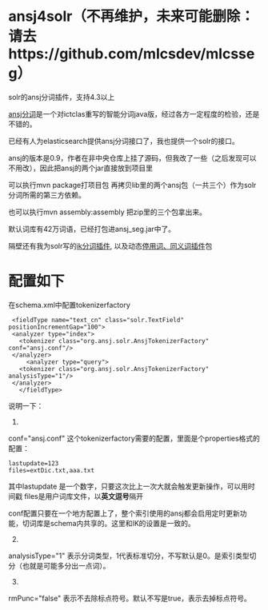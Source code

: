ansj4solr（不再维护，未来可能删除：请去https://github.com/mlcsdev/mlcsseg）
=========

solr的ansj分词插件，支持4.3以上

[ansj分词](https://github.com/ansjsun/ansj_seg)是一个对ictclas重写的智能分词java版，经过各方一定程度的检验，还是不错的。

已经有人为elasticsearch提供ansj分词接口了，我也提供一个solr的接口。

ansj的版本是0.9，作者在非中央仓库上挂了源码，但我改了一些（之后发现可以不用改），因此把ansj的两个jar直接放到项目里

可以执行mvn package打项目包 再拷贝lib里的两个ansj包（一共三个）作为solr分词所需的第三方依赖。

也可以执行mvn assembly:assembly 把zip里的三个包拿出来。

默认词库有42万词语，已经打包进ansj_seg.jar中了。

隔壁还有我为solr写的[ik分词插件](https://github.com/lgnlgn/ik4solr4.3), 以及动态[停用词、同义词插件](https://github.com/lgnlgn/stop4solr4.x)包


配置如下
=========

在schema.xml中配置tokenizerfactory

     <fieldType name="text_cn" class="solr.TextField" positionIncrementGap="100">
     <analyzer type="index">
       <tokenizer class="org.ansj.solr.AnsjTokenizerFactory" conf="ansj.conf"/>
     </analyzer>
    	 <analyzer type="query">
       <tokenizer class="org.ansj.solr.AnsjTokenizerFactory" analysisType="1"/>
     </analyzer>
       </fieldType>


说明一下： 

1.

conf="ansj.conf" 这个tokenizerfactory需要的配置，里面是个properties格式的配置：

    lastupdate=123
    files=extDic.txt,aaa.txt

其中lastupdate 是一个数字，只要这次比上一次大就会触发更新操作，可以用时间戳 files是用户词库文件，以**英文逗号**隔开

conf配置只要在一个地方配置上了，整个索引使用的ansj都会启用定时更新功能，切词库是schema内共享的。这里和IK的设置是一致的。

2.

analysisType="1" 表示分词类型，1代表标准切分，不写默认是0。是索引类型切分（也就是可能多分出一点词）。

3.

rmPunc="false" 表示不去除标点符号。默认不写是true，表示去掉标点符号。
